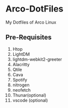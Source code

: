 # Arco-DotFiles
My Dotfiles of Arco Linux

## Pre-Requisites
1. Htop
2. LightDM
3. lightdm-webkit2-greeter
4. Alacritty
5. Qtile
6. Cava
7. Spotify
8. nitrogen
9. neofetch
10. Thunar(optional)
11. vscode (optional)
